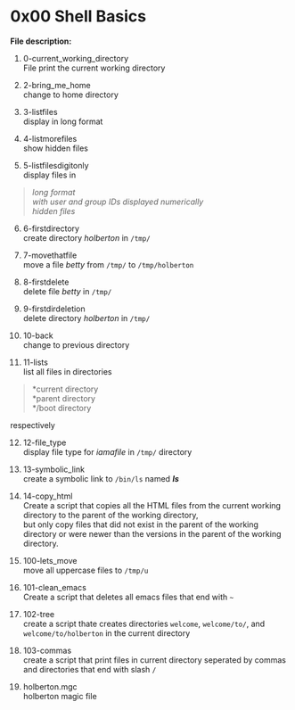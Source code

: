 # 0x00 Shell Basics

**File description:**  

1. 0-current_working_directory  
File print the current working directory  

2. 2-bring_me_home  
change to home directory  
3. 3-listfiles  
display in long format    
4. 4-listmorefiles  
show hidden files  
5. 5-listfilesdigitonly  
display files in  
> *long format*  
> *with user and group IDs displayed numerically*  
> *hidden files*  
6. 6-firstdirectory  
create directory *holberton* in `/tmp/` 

7. 7-movethatfile  
move a file *betty* from `/tmp/` to `/tmp/holberton`  

8. 8-firstdelete  
delete file *betty* in `/tmp/`  

9. 9-firstdirdeletion  
delete directory *holberton* in `/tmp/`  

10. 10-back  
change to previous directory  

11. 11-lists  
list all files in directories  
> *current directory  
> *parent directory  
> */boot directory  
   
respectively   

12. 12-file_type  
display file type for *iamafile* in `/tmp/` directory  

13. 13-symbolic_link  
create a symbolic link to `/bin/ls` named *__ls__*  

14. 14-copy_html  
Create a script that copies all the HTML files from the current working directory to the parent of the working directory,  
but only copy files that did not exist in the parent of the working directory or were newer than the versions in the parent of the working directory.  

15. 100-lets_move  
move all uppercase files to `/tmp/u`  

16. 101-clean_emacs  
Create a script that deletes all emacs files that end with `~`  

17. 102-tree  
create a script thate creates directories `welcome`, `welcome/to/`, and `welcome/to/holberton` in the current directory  

18. 103-commas  
create a script that print files in current directory seperated by commas and directories that end with slash `/`  

19. holberton.mgc  
holberton magic file 
